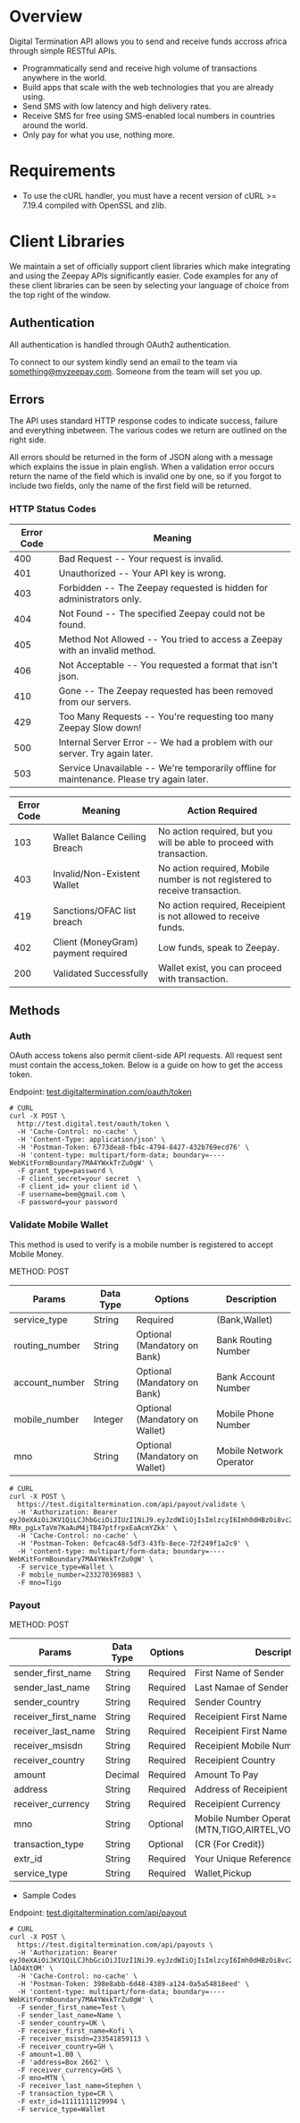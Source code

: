 # Overview
Digital Termination API allows you to send and receive funds accross africa through simple RESTful APIs.

* Programmatically send and receive high volume of transactions anywhere in the world.
* Build apps that scale with the web technologies that you are already using.
* Send SMS with low latency and high delivery rates.
* Receive SMS for free using SMS-enabled local numbers in countries around the world.
* Only pay for what you use, nothing more.

# Requirements
* To use the cURL handler, you must have a recent version of cURL >= 7.19.4 compiled with OpenSSL and zlib.

# Client Libraries
We maintain a set of officially support client libraries which make integrating and using the Zeepay APIs significantly easier.
Code examples for any of these client libraries can be seen by selecting your language of choice from the top right of the window.

## Authentication
All authentication is handled through OAuth2 authentication.

To connect to our system kindly send an email to the team via [something@myzeepay.com](something@myzeepay.com).
Someone from the team will set you up.

## Errors
The API uses standard HTTP response codes to indicate success, failure and everything inbetween. The various codes we return are outlined on the right side.

All errors should be returned in the form of JSON along with a message which explains the issue in plain english. When a validation error occurs return the name of the field which is invalid one by one, so if you forgot to include two fields, only the name of the first field will be returned.

### HTTP Status Codes

Error Code | Meaning
---------- | -------
400 | Bad Request -- Your request is invalid.
401 | Unauthorized -- Your API key is wrong.
403 | Forbidden -- The Zeepay requested is hidden for administrators only.
404 | Not Found -- The specified Zeepay could not be found.
405 | Method Not Allowed -- You tried to access a Zeepay with an invalid method.
406 | Not Acceptable -- You requested a format that isn't json.
410 | Gone -- The Zeepay requested has been removed from our servers.
429 | Too Many Requests -- You're requesting too many Zeepay Slow down!
500 | Internal Server Error -- We had a problem with our server. Try again later.
503 | Service Unavailable -- We're temporarily offline for maintenance. Please try again later.

Error Code  | Meaning | Action Required
----------- | --------- | -------------
103 | Wallet Balance Ceiling Breach | No action required, but you will be able to proceed with transaction.
403 | Invalid/Non-Existent Wallet | No action required, Mobile number is not registered to receive transaction.
419 | Sanctions/OFAC list breach | No action required, Receipient is not allowed to receive funds.
402 | Client (MoneyGram) payment required | Low funds, speak to Zeepay.
200 | Validated Successfully | Wallet exist, you can proceed with transaction.

## Methods

### Auth
OAuth access tokens also permit client-side API requests. All request sent must contain the access_token.
Below is a guide on how to get the access token.

Endpoint: [test.digitaltermination.com/oauth/token](https://test.shop.digitaltermination.com/oauth/token)
```curl
# CURL
curl -X POST \
  http://test.digital.test/oauth/token \
  -H 'Cache-Control: no-cache' \
  -H 'Content-Type: application/json' \
  -H 'Postman-Token: 6773dea8-fb4c-4794-8427-432b769ecd76' \
  -H 'content-type: multipart/form-data; boundary=----WebKitFormBoundary7MA4YWxkTrZu0gW' \
  -F grant_type=password \
  -F client_secret=your secret  \
  -F client_id= your client id \
  -F username=bee@gmail.com \
  -F password=your password
```
### Validate Mobile Wallet
This method is used to verify is a mobile number is registered to accept Mobile Money.

METHOD: POST

Params | Data Type | Options | Description
---------- | ------- | -------- | ----------
service_type | String | Required | (Bank,Wallet)
routing_number | String | Optional (Mandatory on Bank)| Bank Routing Number
account_number | String | Optional (Mandatory on Bank)| Bank Account Number
mobile_number | Integer | Optional (Mandatory on Wallet)| Mobile Phone Number
mno | String | Optional (Mandatory on Wallet)| Mobile Network Operator

```curl
# CURL
curl -X POST \
  https://test.digitaltermination.com/api/payout/validate \
  -H 'Authorization: Bearer eyJ0eXAiOiJKV1QiLCJhbGciOiJIUzI1NiJ9.eyJzdWIiOjIsImlzcyI6Imh0dHBzOi8vc2hvcC5kaWdpdGFsdGVybWluYXRpb24uY29tL2FwaS9hdXRoIiwiaWF0IjoxNTA2ODgzNjI3LCJleHAiOjE1MDY4ODcyMjcsIm5iZiI6MTUwNjg4MzYyNywianRpIjoiMEpOSTdXb1N0SmRKeFVnUiJ9.gdE-MRx_pgLxTaVm7KaAuM4jTB47ptfrpxEaAcmYZkk' \
  -H 'Cache-Control: no-cache' \
  -H 'Postman-Token: 0efcac48-5df3-43fb-8ece-72f249f1a2c9' \
  -H 'content-type: multipart/form-data; boundary=----WebKitFormBoundary7MA4YWxkTrZu0gW' \
  -F service_type=Wallet \
  -F mobile_number=233270369883 \
  -F mno=Tigo
```

### Payout
METHOD: POST

Params | Data Type | Options | Description
---------- | ------- | -------- | ----------
sender_first_name | String | Required | First Name of Sender
sender_last_name | String | Required | Last Namae of Sender
sender_country | String | Required | Sender Country
receiver_first_name | String | Required | Receipient First Name
receiver_last_name | String | Required | Receipient First Name
receiver_msisdn | String | Required | Receipient Mobile Number Account
receiver_country | String | Required | Receipient Country
amount | Decimal | Required | Amount To Pay
address | String | Required | Address of Receipient
receiver_currency | String | Required | Receipient Currency
mno | String | Optional | Mobile Number Operator (MTN,TIGO,AIRTEL,VODAFONE,ZEEPAY)
transaction_type | String | Optional | (CR (For Credit))
extr_id | String | Required | Your Unique Reference
service_type | String | Required | Wallet,Pickup

* Sample Codes

Endpoint: [test.digitaltermination.com/api/payout](https://test.shop.digitaltermination.com/api/payout)
```curl
# CURL
curl -X POST \
  https://test.digitaltermination.com/api/payouts \
  -H 'Authorization: Bearer eyJ0eXAiOiJKV1QiLCJhbGciOiJIUzI1NiJ9.eyJzdWIiOjIsImlzcyI6Imh0dHBzOi8vc2hvcC5kaWdpdGFsdGVybWluYXRpb24uY29tL2FwaS9hdXRoIiwiaWF0IjoxNTIyNDQ1NzMwLCJleHAiOjE1MjI0NDkzMzAsIm5iZiI6MTUyMjQ0NTczMCwianRpIjoiSlZ3N0VxRmVnWlFhUm90MCJ9.WHfOIqmfdvJ01kn3Hl9oIsh974XGv40SpV-lAO4XtOM' \
  -H 'Cache-Control: no-cache' \
  -H 'Postman-Token: 398e8abb-6d48-4389-a124-0a5a54818eed' \
  -H 'content-type: multipart/form-data; boundary=----WebKitFormBoundary7MA4YWxkTrZu0gW' \
  -F sender_first_name=Test \
  -F sender_last_name=Name \
  -F sender_country=UK \
  -F receiver_first_name=Kofi \
  -F receiver_msisdn=233541859113 \
  -F receiver_country=GH \
  -F amount=1.00 \
  -F 'address=Box 2662' \
  -F receiver_currency=GHS \
  -F mno=MTN \
  -F receiver_last_name=Stephen \
  -F transaction_type=CR \
  -F extr_id=11111111129994 \
  -F service_type=Wallet
```
